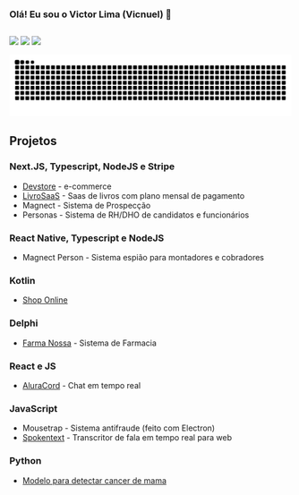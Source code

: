 ### Olá! Eu sou o Victor Lima (Vicnuel) 👋

  
  ##
 
<div> 
  <a href="https://www.instagram.com/vicnuel.dev/" target="_blank"><img src="https://img.shields.io/badge/-Instagram-%23E4405F?style=for-the-badge&logo=instagram&logoColor=white" target="_blank"></a>
  <a href = "mailto:victorlgithub@gmail.com"><img src="https://img.shields.io/badge/-Gmail-%23333?style=for-the-badge&logo=gmail&logoColor=white" target="_blank"></a>
  <a href="https://www.linkedin.com/in/vicnuel" target="_blank"><img src="https://img.shields.io/badge/-LinkedIn-%230077B5?style=for-the-badge&logo=linkedin&logoColor=white" target="_blank"></a> 
 
  ![Snake animation](https://github.com/vicnuel/vicnuel/blob/output/github-contribution-grid-snake-dark.svg)
 
</div>


## Projetos

### Next.JS, Typescript,  NodeJS e Stripe
  - [Devstore](https://github.com/vicnuel/devstore) - e-commerce
  - [LivroSaaS](https://github.com/vicnuel/livrosaas) - Saas de livros com plano mensal de pagamento
  - Magnect - Sistema de Prospecção
  - Personas - Sistema de RH/DHO de candidatos e funcionários

### React Native, Typescript e NodeJS
  - Magnect Person - Sistema espião para montadores e cobradores 

### Kotlin
  - [Shop Online](https://github.com/vicnuel/Shop) 

### Delphi
  - [Farma Nossa](https://github.com/vicnuel/FarmaNossa) - Sistema de Farmacia

### React e JS
  - [AluraCord](https://github.com/vicnuel/aluracord) - Chat em tempo real

### JavaScript  
  - Mousetrap - Sistema antifraude (feito com Electron)
  - [Spokentext](https://github.com/vicnuel/SpokenText) - Transcritor de fala em tempo real para web

### Python
 - [Modelo para detectar cancer de mama](https://github.com/vicnuels/cancer-de-mama-knn)

